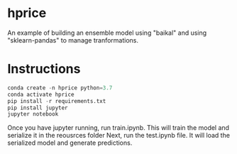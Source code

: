 # hprice
An example of building an ensemble model using "baikal" and using "sklearn-pandas" to manage tranformations. 

# Instructions

```python
conda create -n hprice python=3.7
conda activate hprice
pip install -r requirements.txt
pip install jupyter
jupyter notebook
```
Once you have jupyter running, run train.ipynb. This will train the model and serialize it in the reousrces folder
Next, run the test.ipynb file. It will load the serialized model and generate predictions. 
